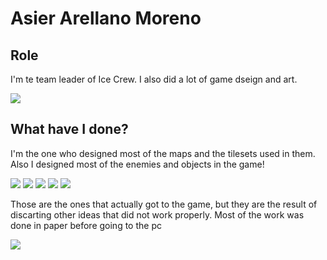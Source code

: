 # Asier Arellano Moreno



## Role

I'm te team leader of Ice Crew. I also did a lot of game dseign and art.

![](http://imgur.com/irEK5E9.png)


## What have I done?

I'm the one who designed most of the maps and the tilesets used in them. Also I designed most of the enemies and objects in the game!

![](http://imgur.com/xaaDnxw.png)
![](http://imgur.com/vccndFs.png)
![](http://imgur.com/e7lh4dt.png)
![](http://imgur.com/4LgD8Rx.png)
![](http://imgur.com/g8Tm9Yg.png)

Those are the ones that actually got to the game, but they are the result of discarting other ideas that did not work properly.
Most of the work was done in paper before going to the pc

![](http://imgur.com/PqsibBo.png) 


